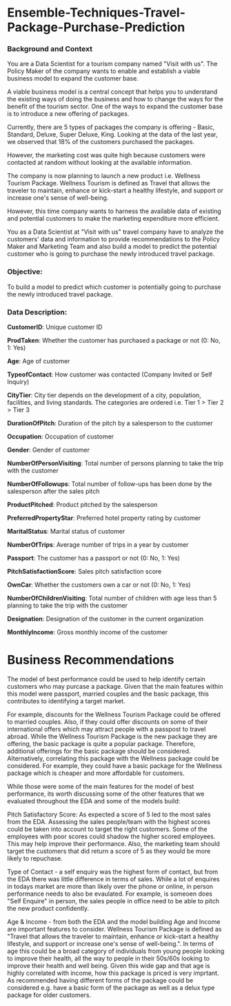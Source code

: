 # Ensemble-Techniques-Travel-Package-Purchase-Prediction

### Background and Context

You are a Data Scientist for a tourism company named "Visit with us". The Policy Maker of the company wants to enable and establish a viable business model to expand the customer base.

A viable business model is a central concept that helps you to understand the existing ways of doing the business and how to change the ways for the benefit of the tourism sector. One of the ways to expand the customer base is to introduce a new offering of packages.

Currently, there are 5 types of packages the company is offering - Basic, Standard, Deluxe, Super Deluxe, King. Looking at the data of the last year, we observed that 18% of the customers purchased the packages.

However, the marketing cost was quite high because customers were contacted at random without looking at the available information.

The company is now planning to launch a new product i.e. Wellness Tourism Package. Wellness Tourism is defined as Travel that allows the traveler to maintain, enhance or kick-start a healthy lifestyle, and support or increase one's sense of well-being.

However, this time company wants to harness the available data of existing and potential customers to make the marketing expenditure more efficient.

You as a Data Scientist at "Visit with us" travel company have to analyze the customers' data and information to provide recommendations to the Policy Maker and Marketing Team and also build a model to predict the potential customer who is going to purchase the newly introduced travel package.

### Objective:
To build a model to predict which customer is potentially going to purchase the newly introduced travel package.

### Data Description:

**CustomerID**: Unique customer ID

**ProdTaken**: Whether the customer has purchased a package or not (0: No, 1: Yes)

**Age**: Age of customer

**TypeofContact**: How customer was contacted (Company Invited or Self Inquiry)

**CityTier**: City tier depends on the development of a city, population, facilities, and living standards. The categories are ordered i.e. Tier 1 > Tier 2 > Tier 3

**DurationOfPitch**: Duration of the pitch by a salesperson to the customer

**Occupation**: Occupation of customer

**Gender**: Gender of customer

**NumberOfPersonVisiting**: Total number of persons planning to take the trip with the customer

**NumberOfFollowups**: Total number of follow-ups has been done by the salesperson after the sales pitch

**ProductPitched**: Product pitched by the salesperson

**PreferredPropertyStar**: Preferred hotel property rating by customer

**MaritalStatus**: Marital status of customer

**NumberOfTrips**: Average number of trips in a year by customer

**Passport**: The customer has a passport or not (0: No, 1: Yes)

**PitchSatisfactionScore**: Sales pitch satisfaction score

**OwnCar**: Whether the customers own a car or not (0: No, 1: Yes)

**NumberOfChildrenVisiting**: Total number of children with age less than 5 planning to take the trip with the customer

**Designation**: Designation of the customer in the current organization

**MonthlyIncome**: Gross monthly income of the customer

# Business Recommendations
The model of best performance could be used to help identify certain customers who may purcase a package. Given that the main features within this model were passport, married couples and the basic package, this contributes to identifying a target market.

For example, discounts for the Wellness Tourism Package could be offered to married couples. Also, if they could offer discounts on some of their international offers which may attract people with a passpost to travel abroad. While the Wellness Tourism Package is the new package they are offering, the basic package is quite a popular package. Therefore, additional offerings for the basic package should be considered. Alternatively, correlating this package with the Wellness package could be considered. For example, they could have a basic package for the Wellness package which is cheaper and more affordable for customers.

While those were some of the main features for the model of best performance, its worth discussing some of the other features that we evaluated throughout the EDA and some of the models build:

Pitch Satisfactory Score: As expected a score of 5 led to the most sales from the EDA. Assessing the sales people/team with the highest scores could be taken into account to target the right customers. Some of the employees with poor scores could shadow the higher scored employees. This may help improve their performance. Also, the marketing team should target the customers that did return a score of 5 as they would be more likely to repuchase.

Type of Contact - a self enquiry was the highest form of contact, but from the EDA there was little difference in terms of sales. While a lot of enquires in todays market are more than likely over the phone or online, in person performance needs to also be evaulated. For example, is someoen does "Self Enquire" in person, the sales people in office need to be able to pitch the new product confidently.

Age & Income - from both the EDA and the model building Age and Income are important features to consider. Wellness Tourism Package is defined as "Travel that allows the traveler to maintain, enhance or kick-start a healthy lifestyle, and support or increase one's sense of well-being.". In terms of age this could be a broad category of individuals from young people looking to improve their health, all the way to people in their 50s/60s looking to improve their health and well being. Given this wide gap and that age is highly correlated with income, how this package is priced is very imprtant. As recommended having different forms of the package could be considered e.g. have a basic form of the package as well as a delux type package for older customers.

